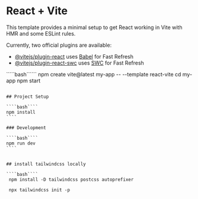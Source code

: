 # React + Vite

This template provides a minimal setup to get React working in Vite with HMR and some ESLint rules.

Currently, two official plugins are available:

- [@vitejs/plugin-react](https://github.com/vitejs/vite-plugin-react/blob/main/packages/plugin-react/README.md) uses [Babel](https://babeljs.io/) for Fast Refresh
- [@vitejs/plugin-react-swc](https://github.com/vitejs/vite-plugin-react-swc) uses [SWC](https://swc.rs/) for Fast Refresh


`````bash``````
npm create vite@latest my-app -- --template react-vite
cd my-app
npm start
`````

## Project Setup

````bash````
npm install
````

### Development

````bash````
npm run dev
````


## install tailwindcss locally

````bash````
 npm install -D tailwindcss postcss autoprefixer

 npx tailwindcss init -p

 `````